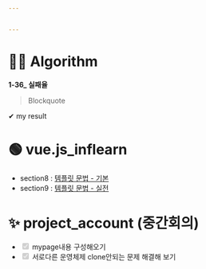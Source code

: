 ```yaml
---


---
```


<h1 id="👩‍💻-algorithm">👩‍💻 Algorithm</h1>
<p><strong>1-36_ 실패율</strong></p>
<blockquote>
<p>Blockquote</p>
</blockquote>
<p>✔  my result</p>
<h1 id="🟢-vue.js_inflearn">🟢 vue.js_inflearn</h1>
<ul>
<li>section8 : <a href="https://github.com/gay0ung/TIL_note/blob/master/Vue.js_%EC%8B%9C%EC%9E%91%ED%95%98%EA%B8%B0/chapter8.md">템플릿 문법 - 기본</a></li>
<li>section9 : <a href="https://github.com/gay0ung/TIL_note/blob/master/Vue.js_%EC%8B%9C%EC%9E%91%ED%95%98%EA%B8%B0/chapter9.md">템플릿 문법 - 실전</a></li>
</ul>
<h1 id="✨-project_account-중간회의">✨ project_account (중간회의)</h1>
<ul>
<li class="task-list-item"><input type="checkbox" class="task-list-item-checkbox" checked="true" disabled=""> mypage내용 구성해오기</li>
<li class="task-list-item"><input type="checkbox" class="task-list-item-checkbox" checked="true" disabled="">  서로다른 운영체제 clone안되는 문제 해결해 보기</li>
</ul>

